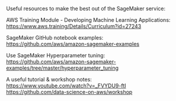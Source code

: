 Useful resources to make the best out of the SageMaker service:

AWS Training Module - Developing Machine Learning Applications: <br>
https://www.aws.training/Details/Curriculum?id=27243

SageMaker GitHub notebook examples:<br>
https://github.com/aws/amazon-sagemaker-examples

Use SageMaker Hyperparameter tuning:<br>
https://github.com/aws/amazon-sagemaker-examples/tree/master/hyperparameter_tuning

A useful tutorial & workshop notes:<br>
https://www.youtube.com/watch?v=_FVYDU9-ftI  <br>
https://github.com/data-science-on-aws/workshop <br>

